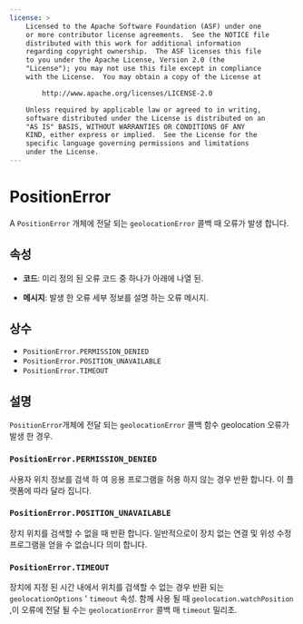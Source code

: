 ```yaml
---
license: >
    Licensed to the Apache Software Foundation (ASF) under one
    or more contributor license agreements.  See the NOTICE file
    distributed with this work for additional information
    regarding copyright ownership.  The ASF licenses this file
    to you under the Apache License, Version 2.0 (the
    "License"); you may not use this file except in compliance
    with the License.  You may obtain a copy of the License at

        http://www.apache.org/licenses/LICENSE-2.0

    Unless required by applicable law or agreed to in writing,
    software distributed under the License is distributed on an
    "AS IS" BASIS, WITHOUT WARRANTIES OR CONDITIONS OF ANY
    KIND, either express or implied.  See the License for the
    specific language governing permissions and limitations
    under the License.
---
```


# PositionError

A `PositionError` 개체에 전달 되는 `geolocationError` 콜백 때 오류가 발생 합니다.

## 속성

*   **코드**: 미리 정의 된 오류 코드 중 하나가 아래에 나열 된.

*   **메시지**: 발생 한 오류 세부 정보를 설명 하는 오류 메시지.

## 상수

*   `PositionError.PERMISSION_DENIED`
*   `PositionError.POSITION_UNAVAILABLE`
*   `PositionError.TIMEOUT`

## 설명

`PositionError`개체에 전달 되는 `geolocationError` 콜백 함수 geolocation 오류가 발생 한 경우.

### `PositionError.PERMISSION_DENIED`

사용자 위치 정보를 검색 하 여 응용 프로그램을 허용 하지 않는 경우 반환 합니다. 이 플랫폼에 따라 달라 집니다.

### `PositionError.POSITION_UNAVAILABLE`

장치 위치를 검색할 수 없을 때 반환 합니다. 일반적으로이 장치 없는 연결 및 위성 수정 프로그램을 얻을 수 없습니다 의미 합니다.

### `PositionError.TIMEOUT`

장치에 지정 된 시간 내에서 위치를 검색할 수 없는 경우 반환 되는 `geolocationOptions` ' `timeout` 속성. 함께 사용 될 때 `geolocation.watchPosition` ,이 오류에 전달 될 수는 `geolocationError` 콜백 매 `timeout` 밀리초.